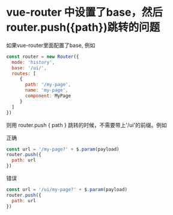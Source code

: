 # vue-router 中设置了base，然后router.push({path})跳转的问题
如果vue-router里面配置了base, 例如

```javascript
const router = new Router({
  mode: 'history',
  base: '/ui/',
  routes: [
     {
       path: '/my-page',
       name: 'my-page',
       component: MyPage
     }
  ]
})
```

则用 router.push { path } 跳转的时候，不需要带上'/ui'的前缀。例如

正确
```javascript
const url = '/my-page?' + $.param(payload)
router.push({
  path: url
})
```

错误
```javascript
const url = '/ui/my-page?' + $.param(payload)
router.push({
  path: url
})
```

